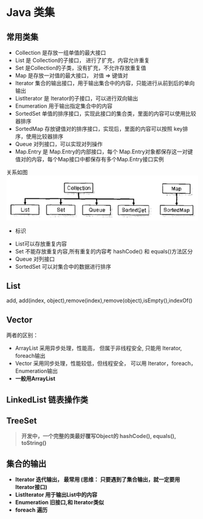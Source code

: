 # Java 类集

## 常用类集
* Collection 是存放一组单值的最大接口
* List 是 Collection的子接口， 进行了扩充，内容允许重复
* Set 是Collection的子类，没有扩充，不允许存放重复值
* Map 是存放一对值的最大接口， 对值 => 键值对
* Iterator 集合的输出接口，用于输出集合中的内容，只能进行从前到后的单向输出
* ListIterator 是 Iterator的子接口，可以进行双向输出 
* Enumeration  用于输出指定集合中的内容
* SortedSet 单值的排序接口，实现此接口的集合类，里面的内容可以使用比较器排序
* SortedMap 存放键值对的排序接口，实现后，里面的内容可以按照 key排序，使用比较器排序
* Queue  对列接口，可以实现对列操作
* Map.Entry 是 Map.Entry的内部接口，每个 Map.Entry对象都保存这一对键值对的内容，每个Map接口中都保存有多个Map.Entry接口实例

关系如图
![avator](./relation.png)


- 标识
* List可以存放重复内容
* Set 不能存放重复内容,所有重复的内容考 hashCode() 和 equals()方法区分
* Queue 对列接口
* SortedSet 可以对集合中的数据进行排序

 ## List
 add, add(index, object),remove(index),remove(object),isEmpty(),indexOf()
 ## Vector
 两者的区别：
 * ArrayList 采用异步处理，性能高， 但属于非线程安全, 只能用 Iterator, foreach输出
 * Vector 采用同步处理，性能较低，但线程安全， 可以用 Iterator，foreach，Enumeration输出
 * <b>一般用ArrayList<b>
 
 ## LinkedList 链表操作类
 
 ## TreeSet
 
 > 开发中，一个完整的类最好覆写Object的 hashCode(), equals(), toString()
 
 ## 集合的输出
 * Iterator  迭代输出， 最常用 (思维： 只要遇到了集合输出，就一定要用Iterator接口)
 * ListIterator    用于输出List中的内容
 * Enumeration    旧接口,和 Iterator类似
 * foreach   遍历
 
 